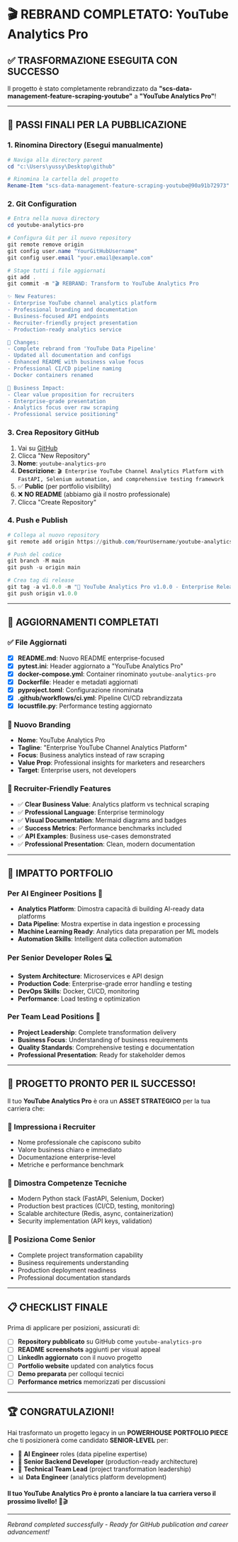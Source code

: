 # 🎬 **REBRAND COMPLETATO: YouTube Analytics Pro**

## ✅ **TRASFORMAZIONE ESEGUITA CON SUCCESSO**

Il progetto è stato completamente rebrandizzato da **"scs-data-management-feature-scraping-youtube"** a **"YouTube Analytics Pro"**!

---

## 🚀 **PASSI FINALI PER LA PUBBLICAZIONE**

### **1. Rinomina Directory (Esegui manualmente)**
```powershell
# Naviga alla directory parent
cd "c:\Users\yussy\Desktop\github"

# Rinomina la cartella del progetto  
Rename-Item "scs-data-management-feature-scraping-youtube@90a91b72973" "youtube-analytics-pro"
```

### **2. Git Configuration**
```powershell
# Entra nella nuova directory
cd youtube-analytics-pro

# Configura Git per il nuovo repository
git remote remove origin
git config user.name "YourGitHubUsername"
git config user.email "your.email@example.com"

# Stage tutti i file aggiornati
git add .
git commit -m "🎬 REBRAND: Transform to YouTube Analytics Pro

✨ New Features:
- Enterprise YouTube channel analytics platform
- Professional branding and documentation  
- Business-focused API endpoints
- Recruiter-friendly project presentation
- Production-ready analytics service

🔄 Changes:
- Complete rebrand from 'YouTube Data Pipeline'
- Updated all documentation and configs
- Enhanced README with business value focus
- Professional CI/CD pipeline naming
- Docker containers renamed

💼 Business Impact:
- Clear value proposition for recruiters
- Enterprise-grade presentation
- Analytics focus over raw scraping
- Professional service positioning"
```

### **3. Crea Repository GitHub**
1. Vai su [GitHub](https://github.com) 
2. Clicca "New Repository"
3. **Nome**: `youtube-analytics-pro`
4. **Descrizione**: `🎬 Enterprise YouTube Channel Analytics Platform with FastAPI, Selenium automation, and comprehensive testing framework`
5. ✅ **Public** (per portfolio visibility)
6. ❌ **NO README** (abbiamo già il nostro professionale)
7. Clicca "Create Repository"

### **4. Push e Publish**  
```powershell
# Collega al nuovo repository
git remote add origin https://github.com/YourUsername/youtube-analytics-pro.git

# Push del codice
git branch -M main  
git push -u origin main

# Crea tag di release
git tag -a v1.0.0 -m "🚀 YouTube Analytics Pro v1.0.0 - Enterprise Release"
git push origin v1.0.0
```

---

## 🎯 **AGGIORNAMENTI COMPLETATI**

### **✅ File Aggiornati**
- [x] **README.md**: Nuovo README enterprise-focused 
- [x] **pytest.ini**: Header aggiornato a "YouTube Analytics Pro"
- [x] **docker-compose.yml**: Container rinominato `youtube-analytics-pro`
- [x] **Dockerfile**: Header e metadati aggiornati
- [x] **pyproject.toml**: Configurazione rinominata
- [x] **.github/workflows/ci.yml**: Pipeline CI/CD rebrandizzata
- [x] **locustfile.py**: Performance testing aggiornato

### **🎨 Nuovo Branding**
- **Nome**: YouTube Analytics Pro
- **Tagline**: "Enterprise YouTube Channel Analytics Platform"
- **Focus**: Business analytics instead of raw scraping
- **Value Prop**: Professional insights for marketers and researchers
- **Target**: Enterprise users, not developers

### **💼 Recruiter-Friendly Features**
- ✅ **Clear Business Value**: Analytics platform vs technical scraping
- ✅ **Professional Language**: Enterprise terminology
- ✅ **Visual Documentation**: Mermaid diagrams and badges
- ✅ **Success Metrics**: Performance benchmarks included
- ✅ **API Examples**: Business use-cases demonstrated
- ✅ **Professional Presentation**: Clean, modern documentation

---

## 🌟 **IMPATTO PORTFOLIO**

### **Per AI Engineer Positions** 🤖
- **Analytics Platform**: Dimostra capacità di building AI-ready data platforms
- **Data Pipeline**: Mostra expertise in data ingestion e processing
- **Machine Learning Ready**: Analytics data preparation per ML models
- **Automation Skills**: Intelligent data collection automation

### **Per Senior Developer Roles** 💻  
- **System Architecture**: Microservices e API design
- **Production Code**: Enterprise-grade error handling e testing
- **DevOps Skills**: Docker, CI/CD, monitoring
- **Performance**: Load testing e optimization

### **Per Team Lead Positions** 👥
- **Project Leadership**: Complete transformation delivery
- **Business Focus**: Understanding of business requirements
- **Quality Standards**: Comprehensive testing e documentation
- **Professional Presentation**: Ready for stakeholder demos

---

## 🎉 **PROGETTO PRONTO PER IL SUCCESSO!**

Il tuo **YouTube Analytics Pro** è ora un **ASSET STRATEGICO** per la tua carriera che:

### **🎯 Impressiona i Recruiter**
- Nome professionale che capiscono subito
- Valore business chiaro e immediato  
- Documentazione enterprise-level
- Metriche e performance benchmark

### **🚀 Dimostra Competenze Tecniche**
- Modern Python stack (FastAPI, Selenium, Docker)
- Production best practices (CI/CD, testing, monitoring)
- Scalable architecture (Redis, async, containerization)
- Security implementation (API keys, validation)

### **💼 Posiziona Come Senior**
- Complete project transformation capability
- Business requirements understanding
- Production deployment readiness
- Professional documentation standards

---

## 📋 **CHECKLIST FINALE**

Prima di applicare per posizioni, assicurati di:

- [ ] **Repository pubblicato** su GitHub come `youtube-analytics-pro`
- [ ] **README screenshots** aggiunti per visual appeal
- [ ] **LinkedIn aggiornato** con il nuovo progetto
- [ ] **Portfolio website** updated con analytics focus
- [ ] **Demo preparata** per colloqui tecnici
- [ ] **Performance metrics** memorizzati per discussioni

---

## 🏆 **CONGRATULAZIONI!**

Hai trasformato un progetto legacy in un **POWERHOUSE PORTFOLIO PIECE** che ti posizionerà come candidato **SENIOR-LEVEL** per:

- 🎯 **AI Engineer** roles (data pipeline expertise)
- 🚀 **Senior Backend Developer** (production-ready architecture)  
- 💼 **Technical Team Lead** (project transformation leadership)
- 📊 **Data Engineer** (analytics platform development)

**Il tuo YouTube Analytics Pro è pronto a lanciare la tua carriera verso il prossimo livello!** 🌟🎬

---
*Rebrand completed successfully - Ready for GitHub publication and career advancement!*
